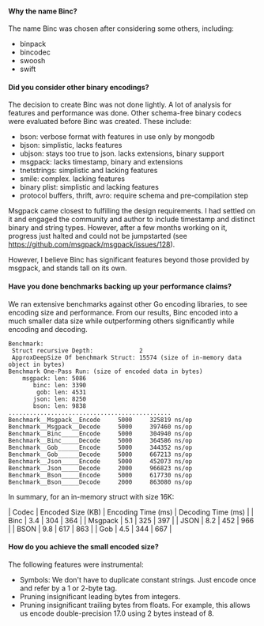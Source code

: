

#### Why the name Binc?

The name Binc was chosen after considering some others, including:

- binpack
- bincodec
- swoosh
- swift

#### Did you consider other binary encodings?

The decision to create Binc was not done lightly. A lot of analysis for
features and performance was done. Other schema-free binary codecs were
evaluated before Binc was created. These include:

- bson: verbose format with features in use only by mongodb
- bjson: simplistic, lacks features
- ubjson: stays too true to json. lacks extensions, binary support
- msgpack: lacks timestamp, binary and extensions
- tnetstrings: simplistic and lacking features
- smile: complex. lacking features
- binary plist: simplistic and lacking features
- protocol buffers, thrift, avro: require schema and pre-compilation step

Msgpack came closest to fulfilling the design requirements. I had
settled on it and engaged the community and author to include timestamp
and distinct binary and string types. However, after a few months
working on it, progress just halted and could not be jumpstarted (see
https://github.com/msgpack/msgpack/issues/128).

However, I believe Binc has significant features beyond those provided
by msgpack, and stands tall on its own.

#### Have you done benchmarks backing up your performance claims?

We ran extensive benchmarks against other Go encoding libraries, to see
encoding size and performance. From our results, Binc encoded into a
much smaller data size while outperforming others significantly while
encoding and decoding.

    Benchmark: 
     Struct recursive Depth:             2
     ApproxDeepSize Of benchmark Struct: 15574 (size of in-memory data object in bytes)
    Benchmark One-Pass Run: (size of encoded data in bytes)
        msgpack: len: 5086
           binc: len: 3390
            gob: len: 4531
           json: len: 8250
           bson: len: 9838
    ..............................................
    Benchmark__Msgpack__Encode     5000     325819 ns/op
    Benchmark__Msgpack__Decode     5000     397460 ns/op
    Benchmark__Binc_____Encode     5000     304940 ns/op
    Benchmark__Binc_____Decode     5000     364586 ns/op
    Benchmark__Gob______Encode     5000     344352 ns/op
    Benchmark__Gob______Decode     5000     667213 ns/op
    Benchmark__Json_____Encode     5000     452073 ns/op
    Benchmark__Json_____Decode     2000     966823 ns/op
    Benchmark__Bson_____Encode     5000     617730 ns/op
    Benchmark__Bson_____Decode     2000     863080 ns/op

In summary, for an in-memory struct with size 16K:

| Codec   | Encoded Size (KB) | Encoding Time (ms) | Decoding Time (ms) |
| Binc    | 3.4 | 304 | 364 |
| Msgpack | 5.1 | 325 | 397 |
| JSON    | 8.2 | 452 | 966 |
| BSON    | 9.8 | 617 | 863 |
| Gob     | 4.5 | 344 | 667 |

#### How do you achieve the small encoded size?

The following features were instrumental:

- Symbols: We don't have to duplicate constant strings. Just encode once
  and refer by a 1 or 2-byte tag.
- Pruning insignificant leading bytes from integers.
- Pruning insignificant trailing bytes from floats. 
  For example, this allows us encode double-precision 17.0 using 2 bytes instead of 8.

